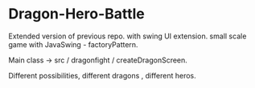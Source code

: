 # Dragon-Hero-Battle 
Extended version of previous repo. with swing UI extension. 
small scale game with JavaSwing - factoryPattern.

Main class -> src / dragonfight / createDragonScreen.

Different possibilities, different dragons , different heros.

